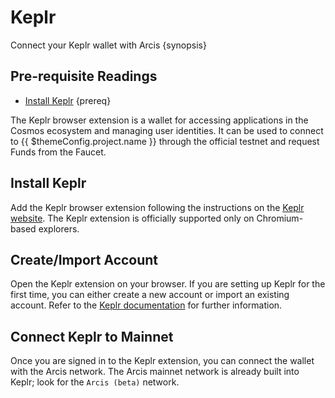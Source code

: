 <!--
order: 4
-->

# Keplr

Connect your Keplr wallet with Arcis {synopsis}

## Pre-requisite Readings

- [Install Keplr](https://www.keplr.app/) {prereq}

The Keplr browser extension is a wallet for accessing applications in the Cosmos ecosystem and managing user identities. It can be used to connect to {{ $themeConfig.project.name }} through the official testnet and request Funds from the Faucet.

## Install Keplr

Add the Keplr browser extension following the instructions on the [Keplr website](https://www.keplr.app/). The Keplr extension is officially supported only on Chromium-based explorers.

## Create/Import Account

Open the Keplr extension on your browser. If you are setting up Keplr for the first time, you can either create a new account or import an existing account. Refer to the [Keplr documentation](https://keplr.crunch.help/getting-started) for further information.

## Connect Keplr to Mainnet

Once you are signed in to the Keplr extension, you can connect the wallet with the Arcis network. The Arcis mainnet network is already built into Keplr; look for the `Arcis (beta)` network.
